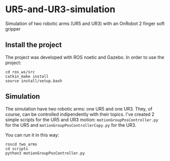 # UR5-and-UR3-simulation
Simulation of two robotic arms (UR5 and UR3) with an OnRobot 2 finger soft gripper

## Install the project
The project was developed with ROS noetic and Gazebo. In order to use the project:
```
cd ros_ws/src
catkin_make install
source install/setup.bash
```
## Simulation
The simulation have two robotic arms: one UR5 and one UR3. They, of course, can be controlled indipendently with their topics. I've created 2 simple scripts for the UR5 and UR3 motion: `motionGroupPosController.py` for the UR5 and `motionGroupPosControllerCopy.py` for the UR3.

You can run it in this way:
```
roscd two_arms
cd scripts
python3 motionGroupPosController.py
``` 